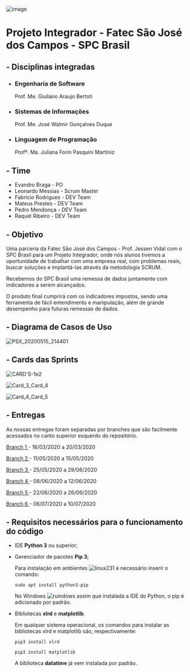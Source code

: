 ![image](https://user-images.githubusercontent.com/57918707/81295850-6e8c7d00-9047-11ea-98ea-f68549174851.png)

# Projeto Integrador - Fatec São José dos Campos - SPC Brasil

## - Disciplinas integradas
* ### Engenharia de Software 
  Prof. Me. Giuliano Araujo Bertoti
* ### Sistemas de Informações 
  Prof. Me. José Walmir Gonçalves Duque
* ### Linguagem de Programação
  Profª. Ma. Juliana Forin Pasquini Martiniz


## - Time
* Evandro Braga - PO
* Leonardo Messias - Scrum Master
* Fabrício Rodrigues - DEV Team
* Mateus Prestes - DEV Team
* Pedro Mendonça - DEV Team
* Raquel Ribeiro - DEV Team


## - Objetivo

Uma parceria da Fatec São José dos Campos - Prof. Jessen Vidal com o SPC Brasil para um Projeto Integrador, onde nós alunos tivemos a oportunidade de trabalhar com uma empresa real, com problemas reais, buscar soluções e implantá-las através da metodologia SCRUM.

Recebemos do SPC Brasil uma remessa de dados juntamente com indicadores a serem alcançados.

O produto final cumprirá com os indicadores impostos, sendo uma ferramenta de fácil entendimento e manipulação, além de grande desempenho para futuras remessas de dados.


## - Diagrama de Casos de Uso


![PSX_20200515_214401](https://user-images.githubusercontent.com/57918707/82106095-6098c500-96f5-11ea-9b45-a67293b4b5ab.jpg)



## - Cards das Sprints

![CARD'S-1e2](https://user-images.githubusercontent.com/56441214/82007549-e4dd4080-9640-11ea-980a-57477da5d7e7.png)

![Card_3_Card_4](https://user-images.githubusercontent.com/55189046/83447745-4a924080-a427-11ea-8341-2fd972f90bcf.png)

![Card_4_Card_5](https://user-images.githubusercontent.com/55189046/83447742-49f9aa00-a427-11ea-9deb-3f4e9b54f8b6.png)

 ## - Entregas 
  As nossas entregas foram separadas por branches que são facilmente acessados no canto superior esquerdo do repositório.
  
  <a href='https://github.com/EvandroRBR/Tratamento-de-dados-SPC/tree/sprint-1'> Branch 1 </a>- 16/03/2020 a 20/03/2020
  
  <a href='https://github.com/EvandroRBR/Tratamento-de-dados-SPC/tree/sprint-2'> Branch 2 </a>- 11/05/2020 a 15/05/2020
  
  <a href='https://github.com/EvandroRBR/Tratamento-de-dados-SPC/tree/sprint-3'> Branch 3 </a>- 25/05/2020 a 29/06/2020
  
  <a href='https://github.com/EvandroRBR/Tratamento-de-dados-SPC/tree/sprint-4'> Branch 4 </a>- 08/06/2020 a 12/06/2020
  
  <a href='https://github.com/EvandroRBR/Tratamento-de-dados-SPC/tree/sprint-5'> Branch 5 </a>- 22/06/2020 a 26/06/2020
  
  <a href='https://github.com/EvandroRBR/Tratamento-de-dados-SPC/tree/sprint-6'> Branch 6 </a>- 06/07/2020 a 10/07/2020
  
## - Requisitos necessários para o funcionamento do código
* IDE **Python 3** ou superior;
* Gerenciador de pacotes **Pip 3**;

  Para instalação em ambientes  ![linux231](https://user-images.githubusercontent.com/56441214/82009828-c11cf900-9646-11ea-8167-d60ff9696b25.jpg)
  é necessário inserir o comando:

  ```sudo apt install python3-pip``` 
  
  No Windows  ![ruindows](https://user-images.githubusercontent.com/56441214/82010155-aa2ad680-9647-11ea-942e-1195bcb956be.jpg)   assim que instalada a IDE do Python, o pip é adicionado por padrão.
  
  
* Bibliotecas **xlrd** e **matplotlib**.

  Em qualquer sistema operacional, os comandos para instalar as bibliotecas xlrd e matplotlib são, respectivamente:
  
  ```pip3 install xlrd```
  
  ```pip3 install matplotlib```
  
  A biblioteca **datatime** já vem instalada por padrão.
